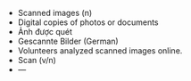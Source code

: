 - Scanned images (n)
- Digital copies of photos or documents
- Ảnh được quét
- Gescannte Bilder (German)
- Volunteers analyzed scanned images online.
- Scan (v/n)
- —